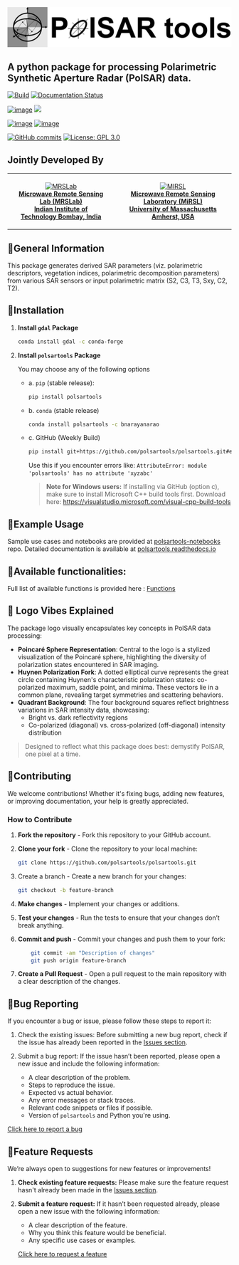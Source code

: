 <p align="center">
  <img src="logo.png" alt=""/>
</p>

## A python package for processing Polarimetric Synthetic Aperture Radar (PolSAR) data.

[![Build](https://github.com/polsartools/polsartools/actions/workflows/ci.yml/badge.svg)](https://github.com/polsartools/polsartools/actions/workflows/ci.yml)
[![Documentation Status](https://readthedocs.org/projects/polsartools/badge/?version=latest)](https://polsartools.readthedocs.io/en/latest/?badge=latest)

[![image](https://img.shields.io/pypi/v/polsartools.svg)](https://pypi.python.org/pypi/polsartools)
[![](https://static.pepy.tech/badge/polsartools)](https://pepy.tech/project/polsartools)

[![image](https://anaconda.org/bnarayanarao/polsartools/badges/version.svg)](https://anaconda.org/bnarayanarao/polsartools)
[![image](https://anaconda.org/bnarayanarao/polsartools/badges/downloads.svg)](https://anaconda.org/bnarayanarao/polsartools/files)

[![GitHub commits](https://img.shields.io/github/commits-since/polsartools/polsartools/0.8.svg)](https://GitHub.com/polsartools/polsartools/commit/)
[![License: GPL 3.0](https://img.shields.io/badge/License-GPL_3.0-green.svg)](https://opensource.org/licenses/gpl-license)



<!-- ## Jointly Developed By

| [![MRSLab](docs/contributions/mrslab_logo.png)](http://mrslab.in) | [![MiRSL](docs/contributions/mirsl_logo.png)](https://www.umass.edu/microwave-remote-sensing) |
|:--:|:--:|
| **Microwave Remote Sensing Lab (MRSLab),** <br> Indian Institute of Technology Bombay, India | **Microwave Remote Sensing Laboratory (MiRSL),** <br> University of Massachusetts Amherst, USA | 
 -->

<h2>Jointly Developed By</h2>

<table align="center">
  <tr>
    <td align="center" style="padding: 20px;">
      <a href="http://mrslab.in">
        <img src="docs/contributions/mrslab_iitb.png" alt="MRSLab" width="200"><br>
        <strong>Microwave Remote Sensing Lab (MRSLab)<br>Indian Institute of Technology Bombay, India</strong>
      </a>
    </td>
    <td align="center" style="padding: 20px;">
      <a href="https://www.umass.edu/microwave-remote-sensing">
        <img src="docs/contributions/mirsl_umass.png" alt="MIRSL" width="250"><br>
        <strong>Microwave Remote Sensing Laboratory (MiRSL)<br>University of Massachusetts Amherst, USA</strong>
      </a>
    </td>
  </tr>
</table>

## 💠General Information
This package generates derived SAR parameters (viz. polarimetric descriptors, vegetation indices, polarimetric decomposition parameters) from various SAR sensors or input polarimetric matrix (S2, C3, T3, Sxy, C2, T2). 

## 💠Installation
1. **Install `gdal` Package**
	
	```bash
	conda install gdal -c conda-forge
	```

2. **Install `polsartools` Package**

	You may choose any of the following options 
	  
	  - a. `pip` (stable release):
	
		```bash
		pip install polsartools
		```
	
	 - b. `conda` (stable release)
	
		```bash
		conda install polsartools -c bnarayanarao
		```
	
	 - c. GitHub (Weekly Build)
	
		```bash
		pip install git+https://github.com/polsartools/polsartools.git#egg=polsartools
		```
		Use this if you encounter errors like: `AttributeError: module 'polsartools' has no attribute 'xyzabc'`
		
		>**Note for Windows users:** 
		> If installing via GitHub (option c), make sure to install Microsoft C++ build tools first. 
		Download here: https://visualstudio.microsoft.com/visual-cpp-build-tools


## 💠Example Usage

Sample use cases and notebooks are provided at [polsartools-notebooks](https://github.com/polsartools/polsartools-tutorials) repo. Detailed documentation is available at [polsartools.readthedocs.io](https://polsartools.readthedocs.io/en/latest/) 

## 💠Available functionalities:
Full list of available functions is provided here : [Functions](https://polsartools.readthedocs.io/en/latest/files/02functions.html)


## 🎨 Logo Vibes Explained

The package logo visually encapsulates key concepts in PolSAR data processing:

- **Poincaré Sphere Representation**: Central to the logo is a stylized visualization of the Poincaré sphere, highlighting the diversity of polarization states encountered in SAR imaging.
- **Huynen Polarization Fork**: A dotted elliptical curve represents the great circle containing Huynen's characteristic polarization states: co-polarized maximum, saddle point, and minima. These vectors lie in a common plane, revealing target symmetries and scattering behaviors.
- **Quadrant Background**: The four background squares reflect brightness variations in SAR intensity data, showcasing:
  - Bright vs. dark reflectivity regions
  - Co-polarized (diagonal) vs. cross-polarized (off-diagonal) intensity distribution

> Designed to reflect what this package does best: demystify PolSAR, one pixel at a time.

## 💠Contributing

We welcome contributions! Whether it's fixing bugs, adding new features, or improving documentation, your help is greatly appreciated.

### How to Contribute
1. **Fork the repository** - Fork this repository to your GitHub account.

2. **Clone your fork** - Clone the repository to your local machine:

    ```bash
    git clone https://github.com/polsartools/polsartools.git
    ```

3. Create a branch - Create a new branch for your changes:

    ```bash 
    git checkout -b feature-branch
    ```
4. **Make changes** - Implement your changes or additions.

5. **Test your changes** - Run the tests to ensure that your changes don’t break anything.

6. **Commit and push** - Commit your changes and push them to your fork:
    ```bash
        git commit -am "Description of changes"
        git push origin feature-branch
    ```
7. **Create a Pull Request** - Open a pull request to the main repository with a clear description of the changes.

<!-- For more detailed guidelines on contributing, see the CONTRIBUTING.md (if available). -->


## 💠Bug Reporting

If you encounter a bug or issue, please follow these steps to report it:

1. Check the existing issues: Before submitting a new bug report, check if the issue has already been reported in the [Issues section](https://github.com/polsartools/polsartools/issues).

2. Submit a bug report: If the issue hasn’t been reported, please open a new issue and include the following information:
    * A clear description of the problem.
    * Steps to reproduce the issue.
    * Expected vs actual behavior.
    * Any error messages or stack traces.
    * Relevant code snippets or files if possible.
    * Version of `polsartools` and Python you're using.

[Click here to report a bug](https://github.com/polsartools/polsartools/issues/new?template=bug_report.md)


## 💠Feature Requests

We’re always open to suggestions for new features or improvements!

1. **Check existing feature requests:** Please make sure the feature request hasn't already been made in the [Issues section](https://github.com/polsartools/polsartools/issues).

2. **Submit a feature request:** If it hasn’t been requested already, please open a new issue with the following information:
      * A clear description of the feature.
      * Why you think this feature would be beneficial.
      * Any specific use cases or examples.

     [Click here to request a feature](https://github.com/polsartools/polsartools/issues/new?template=feature_request.md)


<!-- ## 💠Cite

If you use **`PolSARtools`** in your research or projects, please cite it as follows:


> Bhogapurapu, N., Dey, S., Mandal, D., Bhattacharya, A. and Rao, Y.S., 2021. PolSAR tools: A QGIS plugin for generating SAR descriptors. Journal of Open Source Software, 6(60), p.2970. doi:  [10.21105/joss.02970](https://doi.org/10.21105/joss.02970)  


```bibtex
@article{bhogapurapu2021polsar,
  title={PolSAR tools: A QGIS plugin for generating SAR descriptors},
  author={Bhogapurapu, Narayanarao and Dey, Subhadip and Mandal, Dipankar and Bhattacharya, Avik and Rao, YS},
  journal={Journal of Open Source Software},
  volume={6},
  number={60},
  pages={2970},
  year={2021},
  doi= {10.21105/joss.02970}
}

``` -->
